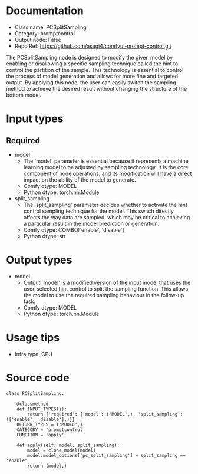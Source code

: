 # Documentation
- Class name: PCSplitSampling
- Category: promptcontrol
- Output node: False
- Repo Ref: https://github.com/asagi4/comfyui-prompt-control.git

The PCSplitSampling node is designed to modify the given model by enabling or disallowing a specific sampling technique called the hint to control the partition of the sample. This technology is essential to control the process of model generation and allows for more fine and targeted output. By applying this node, the user can easily switch the sampling method to achieve the desired result without changing the structure of the bottom model.

# Input types
## Required
- model
    - The `model' parameter is essential because it represents a machine learning model to be adjusted by sampling technology. It is the core component of node operations, and its modification will have a direct impact on the ability of the model to generate.
    - Comfy dtype: MODEL
    - Python dtype: torch.nn.Module
- split_sampling
    - The `split_sampling' parameter decides whether to activate the hint control sampling technique for the model. This switch directly affects the way data are sampled, which may be critical to achieving a particular result in the model prediction or generation.
    - Comfy dtype: COMBO['enable', 'disable']
    - Python dtype: str

# Output types
- model
    - Output `model' is a modified version of the input model that uses the user-selected hint control to split the sampling function. This allows the model to use the required sampling behaviour in the follow-up task.
    - Comfy dtype: MODEL
    - Python dtype: torch.nn.Module

# Usage tips
- Infra type: CPU

# Source code
```
class PCSplitSampling:

    @classmethod
    def INPUT_TYPES(s):
        return {'required': {'model': ('MODEL',), 'split_sampling': (['enable', 'disable'],)}}
    RETURN_TYPES = ('MODEL',)
    CATEGORY = 'promptcontrol'
    FUNCTION = 'apply'

    def apply(self, model, split_sampling):
        model = clone_model(model)
        model.model_options['pc_split_sampling'] = split_sampling == 'enable'
        return (model,)
```